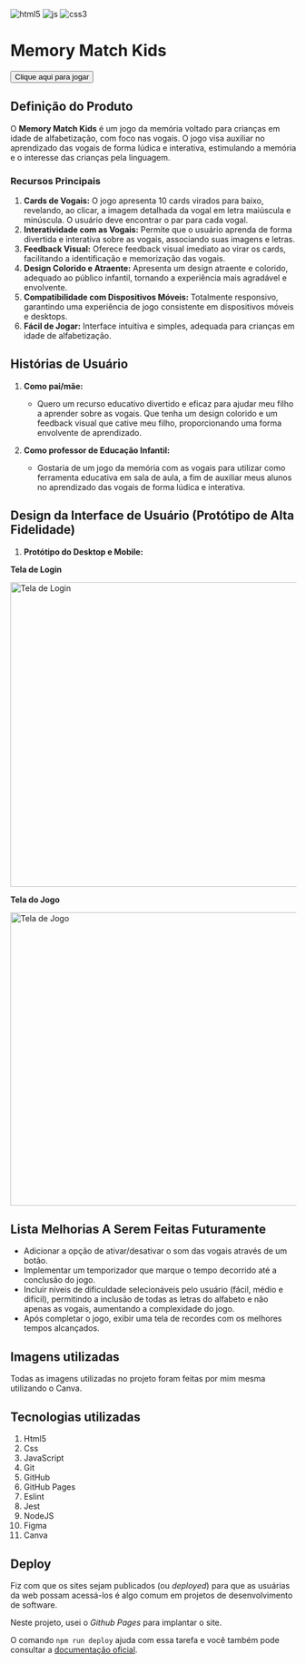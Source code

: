 ![html5](https://img.shields.io/badge/HTML5-E34F26?style=for-the-badge&logo=html5&logoColor=white)
![js](https://img.shields.io/badge/JavaScript-323330?style=for-the-badge&logo=javascript&logoColor=F7DF1E)
![css3](https://img.shields.io/badge/CSS3-1572B6?style=for-the-badge&logo=css3&logoColor=white)

# Memory Match Kids

<a href='https://thaysa-memory-match-kids.netlify.app'><button>Clique aqui para jogar</button></a>

## Definição do Produto

O **Memory Match Kids** é um jogo da memória voltado para crianças em idade de alfabetização, com foco nas vogais. O jogo visa auxiliar no aprendizado das vogais de forma lúdica e interativa, estimulando a memória e o interesse das crianças pela linguagem.

### Recursos Principais

1. **Cards de Vogais:** O jogo apresenta 10 cards virados para baixo, revelando, ao clicar, a imagem detalhada da vogal em letra maiúscula e minúscula. O usuário deve encontrar o par para cada vogal.
2. **Interatividade com as Vogais:** Permite que o usuário aprenda de forma divertida e interativa sobre as vogais, associando suas imagens e letras.
3. **Feedback Visual:** Oferece feedback visual imediato ao virar os cards, facilitando a identificação e memorização das vogais.
4. **Design Colorido e Atraente:** Apresenta um design atraente e colorido, adequado ao público infantil, tornando a experiência mais agradável e envolvente.
5. **Compatibilidade com Dispositivos Móveis:** Totalmente responsivo, garantindo uma experiência de jogo consistente em dispositivos móveis e desktops.
6. **Fácil de Jogar:** Interface intuitiva e simples, adequada para crianças em idade de alfabetização.

## Histórias de Usuário

1. **Como pai/mãe:**
    - Quero um recurso educativo divertido e eficaz para ajudar meu filho a aprender sobre as vogais. Que tenha um design colorido e um feedback visual que cative meu filho, proporcionando uma forma envolvente de aprendizado.

2. **Como professor de Educação Infantil:**
   - Gostaria de um jogo da memória com as vogais para utilizar como ferramenta educativa em sala de aula, a fim de auxiliar meus alunos no aprendizado das vogais de forma lúdica e interativa.

## Design da Interface de Usuário (Protótipo de Alta Fidelidade)

1. **Protótipo do Desktop e Mobile:**

**Tela de Login**

<img width="537" alt="Tela de Login" src="https://github.com/ThayBorges/SAP012-memory-match/assets/115192383/4723807a-178f-4a47-8c56-274e5f221ca2">

**Tela do Jogo**

<img width="517" alt="Tela de Jogo" src="https://github.com/ThayBorges/SAP012-memory-match/assets/115192383/45e42059-ccb3-4da2-8587-4bccc4b45619">

## Lista Melhorias A Serem Feitas Futuramente

  - Adicionar a opção de ativar/desativar o som das vogais através de um botão.
  - Implementar um temporizador que marque o tempo decorrido até a conclusão do jogo.
  - Incluir níveis de dificuldade selecionáveis pelo usuário (fácil, médio e difícil), permitindo a inclusão de todas as letras do alfabeto e não apenas as vogais, aumentando a complexidade do jogo.
  - Após completar o jogo, exibir uma tela de recordes com os melhores tempos alcançados.

## Imagens utilizadas

  Todas as imagens utilizadas no projeto foram feitas por mim mesma utilizando o Canva.


## Tecnologias utilizadas

1. Html5
2. Css
3. JavaScript
4. Git
5. GitHub
6. GitHub Pages
7. Eslint
8. Jest
9. NodeJS
10. Figma
11. Canva

##  Deploy

Fiz com que os sites sejam publicados (ou _deployed_) para que as usuárias da
web possam acessá-los é algo comum em projetos de desenvolvimento de software.

Neste projeto, usei o _Github Pages_ para implantar o site.

O comando `npm run deploy` ajuda com essa tarefa e você também pode
consultar a [documentação oficial](https://docs.github.com/pt/pages).